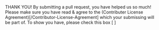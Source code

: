 THANK YOU! By submitting a pull request, you have helped us so much!   
Please make sure you have read &amp; agree to the (Contributer License Agreement)[/Contributor-License-Agreement] which your submissing will be part of.
To show you have, please check this box [ ]